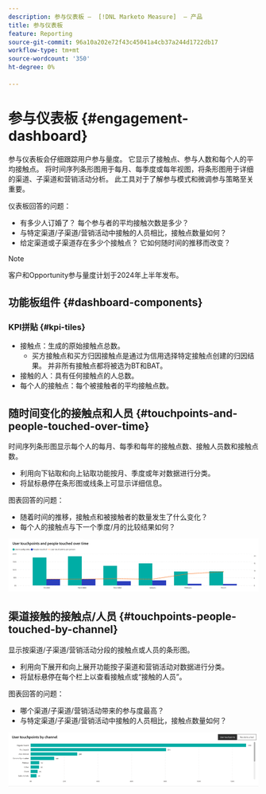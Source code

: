 ```yaml
---
description: 参与仪表板 —  [!DNL Marketo Measure]  — 产品
title: 参与仪表板
feature: Reporting
source-git-commit: 96a10a202e72f43c45041a4cb37a244d1722db17
workflow-type: tm+mt
source-wordcount: '350'
ht-degree: 0%

---
```


# 参与仪表板 {#engagement-dashboard}

参与仪表板会仔细跟踪用户参与量度。 它显示了接触点、参与人数和每个人的平均接触点。 将时间序列条形图用于每月、每季度或每年视图，将条形图用于详细的渠道、子渠道和营销活动分析。 此工具对于了解参与模式和微调参与策略至关重要。

仪表板回答的问题：

* 有多少人订婚了？ 每个参与者的平均接触次数是多少？
* 与特定渠道/子渠道/营销活动中接触的人员相比，接触点数量如何？
* 给定渠道或子渠道存在多少个接触点？ 它如何随时间的推移而改变？

>[!NOTE]
>
>客户和Opportunity参与量度计划于2024年上半年发布。

## 功能板组件 {#dashboard-components}

### KPI拼贴 {#kpi-tiles}

* 接触点：生成的原始接触点总数。
   * 买方接触点和买方归因接触点是通过为信用选择特定接触点创建的归因结果。 并非所有接触点都将被选为BT和BAT。
* 接触的人：具有任何接触点的人总数。
* 每个人的接触点：每个被接触者的平均接触点数。

## 随时间变化的接触点和人员 {#touchpoints-and-people-touched-over-time}

时间序列条形图显示每个人的每月、每季和每年的接触点数、接触人员数和接触点数。

* 利用向下钻取和向上钻取功能按月、季度或年对数据进行分类。
* 将鼠标悬停在条形图或线条上可显示详细信息。

图表回答的问题：

* 随着时间的推移，接触点和被接触者的数量发生了什么变化？
* 每个人的接触点与下一个季度/月的比较结果如何？

![](assets/engagement-dashboard-1.png)

## 渠道接触的接触点/人员 {#touchpoints-people-touched-by-channel}

显示按渠道/子渠道/营销活动分段的接触点或人员的条形图。

* 利用向下展开和向上展开功能按子渠道和营销活动对数据进行分类。
* 将鼠标悬停在每个栏上以查看接触点或“接触的人员”。

图表回答的问题：

* 哪个渠道/子渠道/营销活动带来的参与度最高？
* 与特定渠道/子渠道/营销活动中接触的人员相比，接触点数量如何？

![](assets/engagement-dashboard-2.png)
